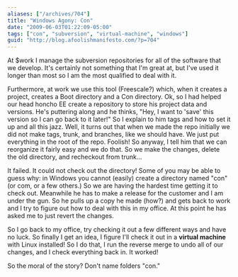 ```yaml
---
aliases: ["/archives/704"]
title: "Windows Agony: Con"
date: "2009-06-03T01:22:09-05:00"
tags: ["con", "subversion", "virtual-machine", "windows"]
guid: "http://blog.afoolishmanifesto.com/?p=704"
---
```

At $work I manage the subversion repositories for all of the software that we
develop. It's certainly not something that I'm great at, but I've used it longer
than most so I am the most qualified to deal with it.

Furthermore, at work we use this tool (Freescale?) which, when it creates a
project, creates a Boot directory and a Con directory. Ok, so I had helped our
head honcho EE create a repository to store his project data and versions. He's
puttering along and he thinks, "Hey, I want to 'save' this version so I can go
back to it later!" So I explain to him tags and how to set it up and all this
jazz. Well, it turns out that when we made the repo initially we did not make
tags, trunk, and branches, like we should have. We just put everything in the
root of the repo. Foolish! So anyway, I tell him that we can reorganize it
fairly easy and we do that. So we make the changes, delete the old directory,
and recheckout from trunk...

It failed. It could not check out the directory! Some of you may be able to
guess why: in Windows you cannot (easily) create a directory named "con" (or
com, or a few others.) So we are having the hardest time getting it to check
out. Meanwhile he has to make a release for the customer and I am under the gun.
So he pulls up a copy he made (how?) and gets back to work and I try to figure
out how to deal with this in my office. At this point he has asked me to just
revert the changes.

So I go back to my office, try checking it out a few different ways and have no
luck. So finally I get an idea, I figure I'll check it out in a **virtual
machine** with Linux installed! So I do that, I run the reverse merge to undo
all of our changes, and I check everything back in. It worked!

So the moral of the story? Don't name folders "con."
